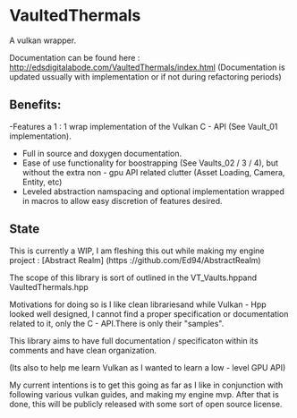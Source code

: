 # VaultedThermals
A vulkan wrapper.

Documentation can be found here : http://edsdigitalabode.com/VaultedThermals/index.html
(Documentation is updated ussually with implementation or if not during refactoring periods)

## Benefits:
-Features a 1 : 1 wrap implementation of the Vulkan C - API (See Vault_01 implementation).
- Full in source and doxygen documentation.
- Ease of use functionality for boostrapping (See Vaults_02 / 3 / 4), but without the extra non - gpu API related clutter (Asset Loading, Camera, Entity, etc)
- Leveled abstraction namspacing and optional implementation wrapped in macros to allow easy discretion of features desired.

## State

This is currently a WIP, I am fleshing this out while making my engine project :
[Abstract Realm] (https ://github.com/Ed94/AbstractRealm)

The scope of this library is sort of outlined in the VT_Vaults.hppand VaultedThermals.hpp

Motivations for doing so is I like clean librariesand while Vulkan - Hpp looked well designed, I cannot find a proper specification or documentation related to it, only the C - API.There is only their "samples".

This library aims to have full documentation / specificaton within its comments and have clean organization.

(Its also to help me learn Vulkan as I wanted to learn a low - level GPU API)

My current intentions is to get this going as far as I like in conjunction with following various vulkan guides, and making my engine mvp.
After that is done, this will be publicly released with some sort of open source license.